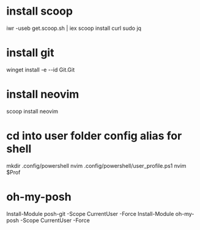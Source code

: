 # install scoop
iwr -useb get.scoop.sh | iex
scoop install curl sudo jq

# install git
winget install -e --id Git.Git

# install neovim
scoop install neovim

# cd into user folder config alias for shell

mkdir .config/powershell
nvim .config/powershell/user_profile.ps1
nvim $Prof

# oh-my-posh
Install-Module posh-git -Scope CurrentUser -Force
Install-Module oh-my-posh -Scope CurrentUser -Force


